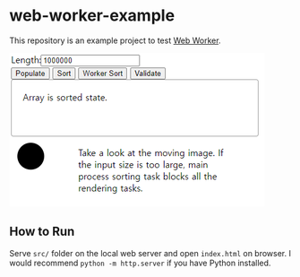 # web-worker-example
This repository is an example project to test
[Web Worker](https://developer.mozilla.org/en-US/docs/Web/API/Web_Workers_API/Using_web_workers).

![example.png](example.png)

## How to Run
Serve `src/` folder on the local web server and open `index.html` on browser.
I would recommend `python -m http.server` if you have Python installed.
